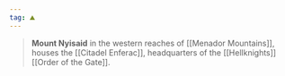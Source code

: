 ```yaml
---
tag: ⛰️️
---
```

> **Mount Nyisaid** in the western reaches of [[Menador Mountains]], houses the [[Citadel Enferac]], headquarters of the [[Hellknights]] [[Order of the Gate]].








